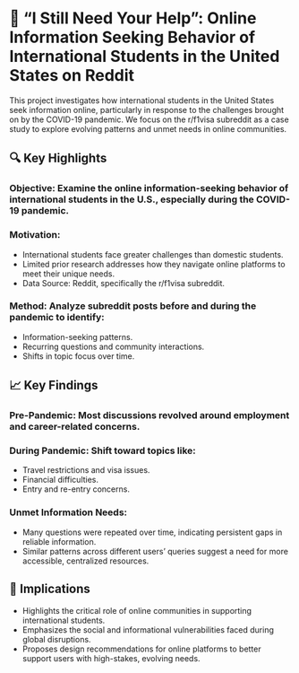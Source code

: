 # 📘 “I Still Need Your Help”: Online Information Seeking Behavior of International Students in the United States on Reddit

This project investigates how international students in the United States seek information online, particularly in response to the challenges brought on by the COVID-19 pandemic. We focus on the r/f1visa subreddit as a case study to explore evolving patterns and unmet needs in online communities.

## 🔍 Key Highlights

### Objective: Examine the online information-seeking behavior of international students in the U.S., especially during the COVID-19 pandemic.

  ### Motivation:

  - International students face greater challenges than domestic students.
  - Limited prior research addresses how they navigate online platforms to meet their unique needs.
  - Data Source: Reddit, specifically the r/f1visa subreddit.

  ### Method: Analyze subreddit posts before and during the pandemic to identify:

  - Information-seeking patterns.
  - Recurring questions and community interactions.
  - Shifts in topic focus over time.

## 📈 Key Findings

### Pre-Pandemic: Most discussions revolved around employment and career-related concerns.

### During Pandemic: Shift toward topics like:

  - Travel restrictions and visa issues.
  - Financial difficulties.
  - Entry and re-entry concerns.
  
### Unmet Information Needs:
  - Many questions were repeated over time, indicating persistent gaps in reliable information.
  - Similar patterns across different users’ queries suggest a need for more accessible, centralized resources.

## 🧩 Implications
  - Highlights the critical role of online communities in supporting international students.
  - Emphasizes the social and informational vulnerabilities faced during global disruptions.
  - Proposes design recommendations for online platforms to better support users with high-stakes, evolving needs.
